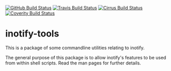[![GitHub Build Status](https://github.com/inotify-tools/inotify-tools/actions/workflows/build.yml/badge.svg)](https://github.com/inotify-tools/inotify-tools/actions)
[![Travis Build Status](https://travis-ci.com/inotify-tools/inotify-tools.svg?branch=master)](https://travis-ci.com/inotify-tools/inotify-tools)
[![Cirrus Build Status](https://api.cirrus-ci.com/github/inotify-tools/inotify-tools.svg?branch=master)](https://cirrus-ci.com/github/inotify-tools/inotify-tools)
[![Coverity Build Status](https://scan.coverity.com/projects/23295/badge.svg)](https://scan.coverity.com/projects/inotifytools)

inotify-tools
=============

This is a package of some commandline utilities relating to inotify.

The general purpose of this package is to allow inotify's features to be used
from within shell scripts.  Read the man pages for further details.
